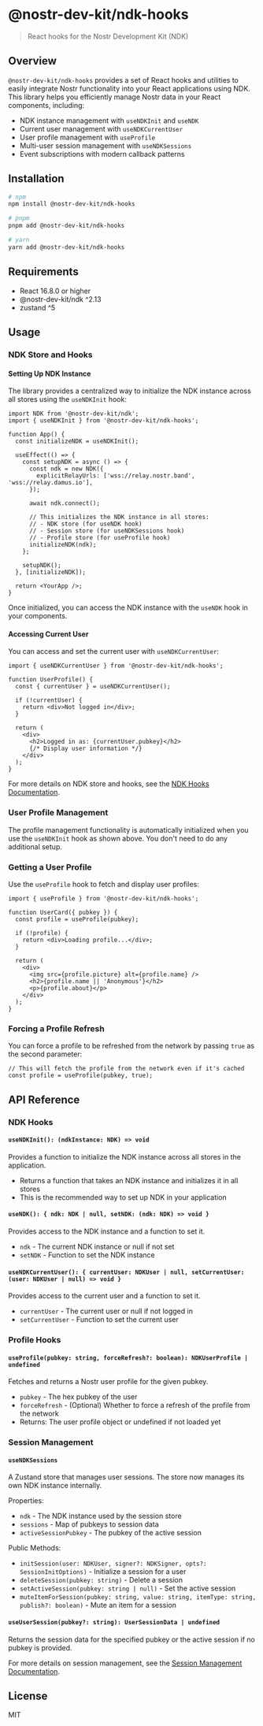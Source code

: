 # @nostr-dev-kit/ndk-hooks

> React hooks for the Nostr Development Kit (NDK)

## Overview

`@nostr-dev-kit/ndk-hooks` provides a set of React hooks and utilities to easily integrate Nostr functionality into your React applications using NDK. This library helps you efficiently manage Nostr data in your React components, including:

- NDK instance management with `useNDKInit` and `useNDK`
- Current user management with `useNDKCurrentUser`
- User profile management with `useProfile`
- Multi-user session management with `useNDKSessions`
- Event subscriptions with modern callback patterns

## Installation

```bash
# npm
npm install @nostr-dev-kit/ndk-hooks

# pnpm
pnpm add @nostr-dev-kit/ndk-hooks

# yarn
yarn add @nostr-dev-kit/ndk-hooks
```

## Requirements

- React 16.8.0 or higher
- @nostr-dev-kit/ndk ^2.13
- zustand ^5

## Usage

### NDK Store and Hooks

#### Setting Up NDK Instance

The library provides a centralized way to initialize the NDK instance across all stores using the `useNDKInit` hook:

```tsx
import NDK from '@nostr-dev-kit/ndk';
import { useNDKInit } from '@nostr-dev-kit/ndk-hooks';

function App() {
  const initializeNDK = useNDKInit();
  
  useEffect(() => {
    const setupNDK = async () => {
      const ndk = new NDK({
        explicitRelayUrls: ['wss://relay.nostr.band', 'wss://relay.damus.io'],
      });
      
      await ndk.connect();
      
      // This initializes the NDK instance in all stores:
      // - NDK store (for useNDK hook)
      // - Session store (for useNDKSessions hook)
      // - Profile store (for useProfile hook)
      initializeNDK(ndk);
    };
    
    setupNDK();
  }, [initializeNDK]);
  
  return <YourApp />;
}
```

Once initialized, you can access the NDK instance with the `useNDK` hook in your components.

#### Accessing Current User

You can access and set the current user with `useNDKCurrentUser`:

```tsx
import { useNDKCurrentUser } from '@nostr-dev-kit/ndk-hooks';

function UserProfile() {
  const { currentUser } = useNDKCurrentUser();
  
  if (!currentUser) {
    return <div>Not logged in</div>;
  }
  
  return (
    <div>
      <h2>Logged in as: {currentUser.pubkey}</h2>
      {/* Display user information */}
    </div>
  );
}
```

For more details on NDK store and hooks, see the [NDK Hooks Documentation](docs/ndk-hooks.md).

### User Profile Management

The profile management functionality is automatically initialized when you use the `useNDKInit` hook as shown above. You don't need to do any additional setup.

### Getting a User Profile

Use the `useProfile` hook to fetch and display user profiles:

```tsx
import { useProfile } from '@nostr-dev-kit/ndk-hooks';

function UserCard({ pubkey }) {
  const profile = useProfile(pubkey);

  if (!profile) {
    return <div>Loading profile...</div>;
  }

  return (
    <div>
      <img src={profile.picture} alt={profile.name} />
      <h2>{profile.name || 'Anonymous'}</h2>
      <p>{profile.about}</p>
    </div>
  );
}
```

### Forcing a Profile Refresh

You can force a profile to be refreshed from the network by passing `true` as the second parameter:

```tsx
// This will fetch the profile from the network even if it's cached
const profile = useProfile(pubkey, true);
```

## API Reference

### NDK Hooks

#### `useNDKInit(): (ndkInstance: NDK) => void`

Provides a function to initialize the NDK instance across all stores in the application.

- Returns a function that takes an NDK instance and initializes it in all stores
- This is the recommended way to set up NDK in your application

#### `useNDK(): { ndk: NDK | null, setNDK: (ndk: NDK) => void }`

Provides access to the NDK instance and a function to set it.

- `ndk` - The current NDK instance or null if not set
- `setNDK` - Function to set the NDK instance

#### `useNDKCurrentUser(): { currentUser: NDKUser | null, setCurrentUser: (user: NDKUser | null) => void }`

Provides access to the current user and a function to set it.

- `currentUser` - The current user or null if not logged in
- `setCurrentUser` - Function to set the current user

### Profile Hooks

#### `useProfile(pubkey: string, forceRefresh?: boolean): NDKUserProfile | undefined`

Fetches and returns a Nostr user profile for the given pubkey.

- `pubkey` - The hex pubkey of the user
- `forceRefresh` - (Optional) Whether to force a refresh of the profile from the network
- Returns: The user profile object or undefined if not loaded yet

### Session Management

#### `useNDKSessions`

A Zustand store that manages user sessions. The store now manages its own NDK instance internally.

Properties:
- `ndk` - The NDK instance used by the session store
- `sessions` - Map of pubkeys to session data
- `activeSessionPubkey` - The pubkey of the active session

Public Methods:
- `initSession(user: NDKUser, signer?: NDKSigner, opts?: SessionInitOptions)` - Initialize a session for a user
- `deleteSession(pubkey: string)` - Delete a session
- `setActiveSession(pubkey: string | null)` - Set the active session
- `muteItemForSession(pubkey: string, value: string, itemType: string, publish?: boolean)` - Mute an item for a session

#### `useUserSession(pubkey?: string): UserSessionData | undefined`

Returns the session data for the specified pubkey or the active session if no pubkey is provided.

For more details on session management, see the [Session Management Documentation](docs/session-management.md).

## License

MIT